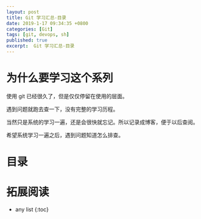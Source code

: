 ```yaml
---
layout: post
title: Git 学习汇总-目录
date: 2019-1-17 09:34:35 +0800
categories: [Git]
tags: [git, devops, sh]
published: true
excerpt:  Git 学习汇总-目录
---
```


# 为什么要学习这个系列

使用 git 已经很久了，但是仅仅停留在使用的层面。

遇到问题就跑去查一下，没有完整的学习历程。

当然只是系统的学习一遍，还是会很快就忘记。所以记录成博客，便于以后查阅。

希望系统学习一遍之后，遇到问题知道怎么排查。


# 目录



# 拓展阅读



* any list
{:toc}

